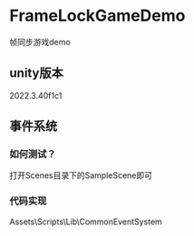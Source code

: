# FrameLockGameDemo
帧同步游戏demo

## unity版本
 2022.3.40f1c1

## 事件系统

### 如何测试？
打开Scenes目录下的SampleScene即可

### 代码实现
Assets\Scripts\Lib\CommonEventSystem